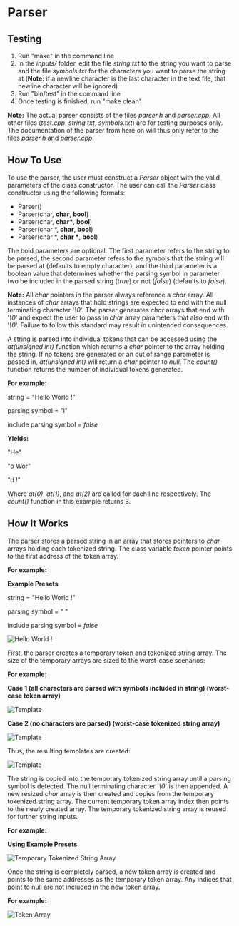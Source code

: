 # **Parser**

## Testing

1. Run "make" in the command line
2. In the *inputs/* folder, edit the file *string.txt* to the string you want to parse and the file *symbols.txt* for the characters you want to parse the string at (**Note:** if a newline character is the last character in the text file, that newline character will be ignored)
3. Run "bin/test" in the command line
4. Once testing is finished, run "make clean"

**Note:** The actual parser consists of the files *parser.h* and *parser.cpp*. All other files (*test.cpp*, *string.txt*, *symbols.txt*) are for testing purposes only. The documentation of the parser from here on will thus only refer to the files *parser.h* and *parser.cpp*.
## How To Use
To use the parser, the user must construct a *Parser* object with the valid parameters of the class constructor. The user can call the *Parser* class constructor using the following formats:
* Parser()
* Parser(char, **char**, **bool**)
* Parser(char, **char\***, **bool**)
* Parser(char \*, **char**, **bool**)
* Parser(char \*, **char \***, **bool**)

The bold parameters are optional. The first parameter refers to the string to be parsed, the second parameter refers to the symbols that the string will be parsed at (defaults to empty character), and the third parameter is a boolean value that determines whether the parsing symbol in parameter two be included in the parsed string (*true*) or not (*false*) (defaults to *false*).

**Note:** All *char* pointers in the parser always reference a *char* array. All instances of *char* arrays that hold strings are expected to end with the null terminating character '*\0*'. The parser generates *char* arrays that end with '*\0*' and expect the user to pass in *char* array parameters that also end with '*\0*'. Failure to follow this standard may result in unintended consequences.

A string is parsed into individual tokens that can be accessed using the *at(unsigned int)* function which returns a *char* pointer to the array holding the string. If no tokens are generated or an out of range parameter is passed in, *at(unsigned int)* will return a *char* pointer to *null*. The *count()* function returns the number of individual tokens generated.

**For example:**

string = "Hello World !"

parsing symbol = "l"

include parsing symbol = *false*

**Yields:**

"He"

"o Wor"

"d !"

Where *at(0)*, *at(1)*, and *at(2)* are called for each line respectively. The *count()* function in this example returns 3.

## How It Works
The parser stores a parsed string in an array that stores pointers to *char* arrays holding each tokenized string. The class variable *token* pointer points to the first address of the token array.

**For example:**

**Example Presets**

string = "Hello World !"

parsing symbol = " "

include parsing symbol = *false*

![Hello World !](/images/figure1.PNG)

First, the parser creates a temporary token and tokenized string array. The size of the temporary arrays are sized to the worst-case scenarios:

**For example:**

**Case 1 (all characters are parsed with symbols included in string) (worst-case token array)**

![Template](/images/figure2.PNG)

**Case 2 (no characters are parsed) (worst-case tokenized string array)**

![Template](/images/figure3.PNG)

Thus, the resulting templates are created:

![Template](/images/figure4.PNG)

The string is copied into the temporary tokenized string array until a parsing symbol is detected. The null terminating character '*\0*' is then appended. A new resized *char* array is then created and copies from the temporary tokenized string array. The current temporary token array index then points to the newly created array. The temporary tokenized string array is reused for further string inputs.

**For example:**

**Using Example Presets**

![Temporary Tokenized String Array](/images/figure5.PNG)

Once the string is completely parsed, a new token array is created and points to the same addresses as the temporary token array. Any indices that point to null are not included in the new token array.

**For example:**

![Token Array](/images/figure6.PNG)

